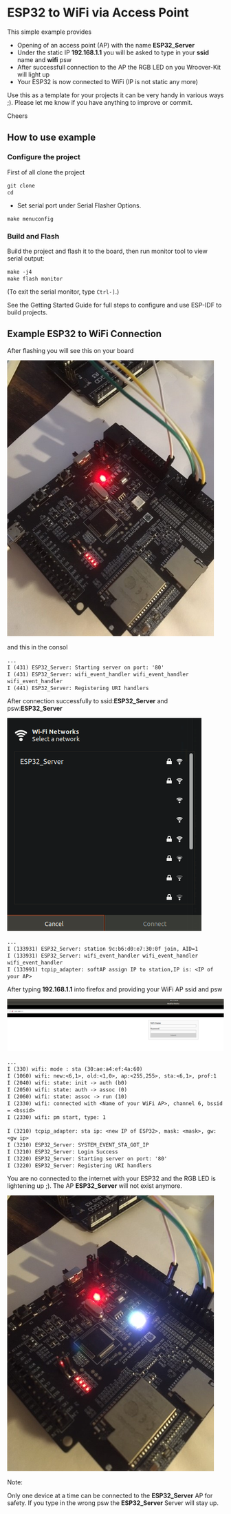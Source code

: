 # ESP32 to WiFi via Access Point

This simple example provides

- Opening of an access point (AP) with the name **ESP32_Server**
- Under the static IP **192.168.1.1** you will be asked to type in your **ssid** name and **wifi** psw
- After successfull connection to the AP the RGB LED on you Wroover-Kit will light up
- Your ESP32 is now connected to WiFi (IP is not static any more)

Use this as a template for your projects it can be very handy in various ways ;). Please let me know if you have anything to improve or commit.

Cheers

## How to use example

### Configure the project

First of all clone the project

```
git clone
cd
```

- Set serial port under Serial Flasher Options.

```
make menuconfig
```

### Build and Flash

Build the project and flash it to the board, then run monitor tool to view serial output:

```
make -j4
make flash monitor
```

(To exit the serial monitor, type `Ctrl-]`.)

See the Getting Started Guide for full steps to configure and use ESP-IDF to build projects.

## Example ESP32 to WiFi Connection

After flashing you will see this on your board

![](/images/RGB0.jpg)

and this in the consol

```
...
I (431) ESP32_Server: Starting server on port: '80'
I (431) ESP32_Server: wifi_event_handler wifi_event_handler wifi_event_handler
I (441) ESP32_Server: Registering URI handlers
```

After connection successfully to ssid:**ESP32_Server** and psw:**ESP32_Server**

![](/images/WiFi.png)

```
...
I (133931) ESP32_Server: station 9c:b6:d0:e7:30:0f join, AID=1
I (133931) ESP32_Server: wifi_event_handler wifi_event_handler wifi_event_handler
I (133991) tcpip_adapter: softAP assign IP to station,IP is: <IP of your AP>
```

After typing **192.168.1.1** into firefox and providing your WiFi AP ssid and psw

![](/images/Firefox.png)

```
...
I (330) wifi: mode : sta (30:ae:a4:ef:4a:60)
I (1060) wifi: new:<6,1>, old:<1,0>, ap:<255,255>, sta:<6,1>, prof:1
I (2040) wifi: state: init -> auth (b0)
I (2050) wifi: state: auth -> assoc (0)
I (2060) wifi: state: assoc -> run (10)
I (2330) wifi: connected with <Name of your WiFi AP>, channel 6, bssid = <bssid>
I (2330) wifi: pm start, type: 1

I (3210) tcpip_adapter: sta ip: <new IP of ESP32>, mask: <mask>, gw: <gw ip>
I (3210) ESP32_Server: SYSTEM_EVENT_STA_GOT_IP
I (3210) ESP32_Server: Login Success
I (3220) ESP32_Server: Starting server on port: '80'
I (3220) ESP32_Server: Registering URI handlers

```

You are no connected to the internet with your ESP32 and the RGB LED is lightening up ;). The AP **ESP32_Server** will not exist anymore.

![](/images/RGB1.jpg)

Note:

Only one device at a time can be connected to the **ESP32_Server** AP for safety.
If you type in the wrong psw the **ESP32_Server** Server will stay up.
